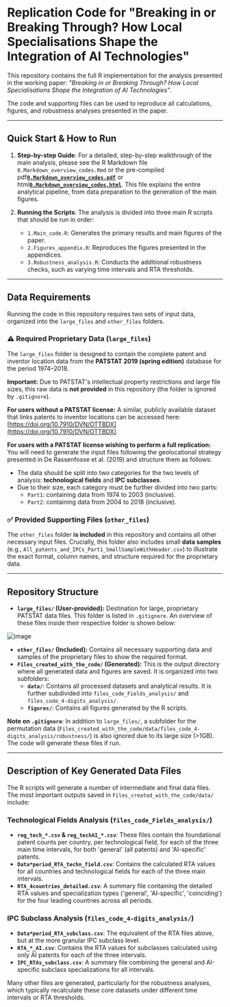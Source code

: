 # Replication Code for "Breaking in or Breaking Through? How Local Specialisations Shape the Integration of AI Technologies"

This repository contains the full R implementation for the analysis presented in the working paper: *"Breaking in or Breaking Through? How Local Specialisations Shape the Integration of AI Technologies"*.

The code and supporting files can be used to reproduce all calculations, figures, and robustness analyses presented in the paper.

---

## Quick Start & How to Run

1.  **Step-by-step Guide**: For a detailed, step-by-step walkthrough of the main analysis, please see the R Markdown file `0.Markdown_overview_codes.Rmd` or the pre-compiled pdf[**`0.Markdown_overview_codes.pdf`**](https://github.com/matheusleusin/Paper-The_Emergence_of_Artificial_Intelligence/blob/master/0.Markdown_overview_codes.pdf) or html[**`0.Markdown_overview_codes.html`**](https://github.com/matheusleusin/Paper-The_Emergence_of_Artificial_Intelligence/blob/master/0.Markdown_overview_codes.html). This file explains the entire analytical pipeline, from data preparation to the generation of the main figures.

2.  **Running the Scripts**: The analysis is divided into three main R scripts that should be run in order:
    *   `1.Main_code.R`: Generates the primary results and main figures of the paper.
    *   `2.Figures_appendix.R`: Reproduces the figures presented in the appendices.
    *   `3.Robustness_analysis.R`: Conducts the additional robustness checks, such as varying time intervals and RTA thresholds.

---

## Data Requirements

Running the code in this repository requires two sets of input data, organized into the `large_files` and `other_files` folders.

### ⚠️ Required Proprietary Data (`large_files`)

The `large_files` folder is designed to contain the complete patent and inventor location data from the **PATSTAT 2019 (spring edition)** database for the period 1974–2018.

**Important:** Due to PATSTAT's intellectual property restrictions and large file sizes, this raw data is **not provided** in this repository (the folder is ignored by `.gitignore`).

**For users without a PATSTAT license:** A similar, publicly available dataset that links patents to inventor locations can be accessed here: [https://doi.org/10.7910/DVN/OTTBDX](https://doi.org/10.7910/DVN/OTTBDX).

**For users with a PATSTAT license wishing to perform a full replication:** You will need to generate the input files following the geolocational strategy presented in De Rassenfosse et al. (2019) and structure them as follows:
*   The data should be split into two categories for the two levels of analysis: **technological fields** and **IPC subclasses**.
*   Due to their size, each category must be further divided into two parts:
    *   `Part1`: containing data from 1974 to 2003 (inclusive).
    *   `Part2`: containing data from 2004 to 2018 (inclusive).

### ✅ Provided Supporting Files (`other_files`)

The `other_files` folder **is included** in this repository and contains all other necessary input files. Crucially, this folder also includes small **data samples** (e.g., `All_patents_and_IPCs_Part1_SmallSampleWithHeader.csv`) to illustrate the exact format, column names, and structure required for the proprietary data.

---

## Repository Structure

*   **`large_files/` (User-provided):** Destination for large, proprietary PATSTAT data files. This folder is listed in `.gitignore`. An overview of these files inside their respective folder is shown below:
  
![image](https://github.com/user-attachments/assets/70388ae2-e728-40f0-b586-4fbada2a2351)


*   **`other_files/` (Included):** Contains all necessary supporting data and samples of the proprietary files to show the required format.
*   **`Files_created_with_the_code/` (Generated):** This is the output directory where all generated data and figures are saved. It is organized into two subfolders:
    *   **`data/`**: Contains all processed datasets and analytical results. It is further subdivided into `files_code_Fields_analysis/` and `files_code_4-digits_analysis/`.
    *   **`figures/`**: Contains all figures generated by the R scripts.

**Note on `.gitignore`**: In addition to `large_files/`, a subfolder for the permutation data (`Files_created_with_the_code/data/files_code_4-digits_analysis/robustness/`) is also ignored due to its large size (>1GB). The code will generate these files if run.

---

## Description of Key Generated Data Files

The R scripts will generate a number of intermediate and final data files. The most important outputs saved in `Files_created_with_the_code/data/` include:

### Technological Fields Analysis (`files_code_Fields_analysis/`)

*   **`reg_tech_*.csv` & `reg_techAI_*.csv`**: These files contain the foundational patent counts per country, per technological field, for each of the three main time intervals, for both 'general' (all patents) and 'AI-specific' patents.
*   **`Data*period_RTA_techn_field.csv`**: Contains the calculated RTA values for all countries and technological fields for each of the three main intervals.
*   **`RTA_4countries_detailed.csv`**: A summary file containing the detailed RTA values and specialization types ('general', 'AI-specific', 'coinciding') for the four leading countries across all periods.

### IPC Subclass Analysis (`files_code_4-digits_analysis/`)

*   **`Data*period_RTA_subclass.csv`**: The equivalent of the RTA files above, but at the more granular IPC subclass level.
*   **`RTA_*_AI.csv`**: Contains the RTA values for subclasses calculated using only AI patents for each of the three intervals.
*   **`IPC_RTAs_subclass.csv`**: A summary file combining the general and AI-specific subclass specializations for all intervals.

Many other files are generated, particularly for the robustness analyses, which typically recalculate these core datasets under different time intervals or RTA thresholds.
